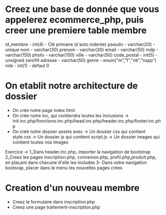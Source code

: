 
# Creez une base de donnée que vous appelerez ecommerce_php, puis creer une premiere table membre

id_membre - int(4) - Clé primaire (s'auto indente)
pseudo - varchar(20) - unique
nom - varchar(30)
prenom - varchar(30)
email - varchar(50)
mdp - varchar(150)
photo - varchar(150)
ville - varchar(50)
code_postal - int(5) - unsigned zerofill
adresse - varchar(50)
genre - enum("m","f","nb","nspp")
role - int(1) - defaut 0


# On etablit notre architecture de dossier

- On crée notre page index.html
- On crée notre inc, qui contiendra toutes les inclusions
    -> init.inc.php/fonctions.inc.php/head.inc.php/header.inc.php/footer.inc.php
- On créé notre dossier assets avec
    -> Un dossier css qui contient style.css
    -> Un dossier js qui contient script.js
    -> Un dossier images qui contient toutes nos images


Exercice -> 
    1_Dans header.inc.php, importer la navigation de bootstrap
    2_Creez les pages inscription.php, connexion.php, profil.php,produit.php, en plaçant dans chacune d'elle les includes
    3- Dans votre navigation bootsrap, placer dans le menu les nouvelles pages crées


# Creation d'un nouveau membre 

- Creez le formulaire dans inscription.php
- Creez une page traitement-inscription.php